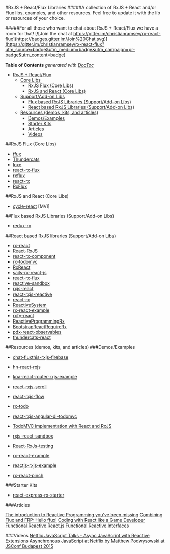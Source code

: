 #RxJS + React/Flux Libraries
#####A collection of RxJS + React and/or Flux libs, examples, and other resources. Feel free to update it with the lib or resources of your choice.

#####For all those who want to chat about RxJS + React/Flux we have a room for that!
[![Join the chat at https://gitter.im/christianramsey/rx-react-flux](https://badges.gitter.im/Join%20Chat.svg)](https://gitter.im/christianramsey/rx-react-flux?utm_source=badge&utm_medium=badge&utm_campaign=pr-badge&utm_content=badge)

**Table of Contents**  *generated with [DocToc](http://doctoc.herokuapp.com/)*

- [RxJS + React/Flux](#)
	- [Core Libs](#rxjs-flux-core-libs)
		- [RxJS Flux (Core Libs)](#rxjs-flux-core-libs)
		- [RxJS and React (Core Libs)](#rxjs-and-react-core-libs)
	- [Support/Add-on Libs](#flux-based-rxjs-libraries-supportadd-on-libs)
		- [Flux based RxJS Libraries (Support/Add-on Libs)](#flux-based-rxjs-libraries-supportadd-on-libs)
		- [React based RxJS Libraries (Support/Add-on Libs)](#react-based-rxjs-libraries-supportadd-on-libs)
	- [Resources (demos, kits, and articles)](#resources-demos-kits-and-articles)
		- [Demos/Examples](#demosexamples)
		- [Starter Kits](#starter-kits)
		- [Articles](#articles)
		- [Videos](#videos)


##RxJS Flux (Core Libs)
- [ffux](https://github.com/milankinen/ffux)
- [Thundercats](https://github.com/ThunderCatsJS/thundercats)
- [loxe](https://github.com/ahomu/Loxe)
- [react-rx-flux](https://www.github.com/xgrommx/react-rx-flux)
- [rxflux](https://www.github.com/gyzerok/rxflux)
- [react-rx](https://www.github.com/Mosho1/react-rx)
- [RxFlux](https://www.github.com/johan-olsson/RxFlux)

##RxJS and React (Core Libs)
- [cycle-react](https://github.com/pH200/cycle-react) [MVI]

##Flux based RxJS Libraries (Support/Add-on Libs)
- [redux-rx](https://github.com/acdlite/redux-rx)

##React based RxJS libraries (Support/Add-on Libs)
- [rx-react](https://www.github.com/fdecampredon/rx-react)
- [React-RxJS](https://www.github.com/Cmdv/React-RxJS)
- [react-rx-component](https://www.github.com/acdlite/react-rx-component)
- [rx-todomvc](https://www.github.com/footballradar/rx-todomvc)
- [RxReact](https://www.github.com/AlexMost/RxReact)
- [sails-rx-react-js](https://www.github.com/erikschlegel/sails-rx-react-js)
- [react-rx-flux](https://www.github.com/xgrommx/react-rx-flux)
- [reactive-sandbox](https://www.github.com/joelhooks/reactive-sandbox)
- [rxjs-react](https://www.github.com/bobiblazeski/rxjs-react)
- [react-rxjs-reactive](https://www.github.com/s5ot/react-rxjs-reactive)
- [react-rx](https://www.github.com/Mosho1/react-rx)
- [ReactiveSystem](https://www.github.com/Willmo36/ReactiveSystem)
- [rx-react-example](https://www.github.com/fdecampredon/rx-react-example)
- [rxfy-react](https://www.github.com/xgrommx/rxfy-react)
- [ReactiveProgrammingRx](https://www.github.com/nvankaam/ReactiveProgrammingRx)
- [BootstrapReactRequireRx](https://www.github.com/dwsmorris/BootstrapReactRequireRx)
- [pdx-react-observables](https://www.github.com/iirvine/pdx-react-observables)
- [thundercats-react](https://github.com/thundercatsjs/thundercats-react)

##Resources (demos, kits, and articles)
###Demos/Examples
- [chat-fluxthis-rxjs-firebase](https://www.github.com/tjwudi/chat-fluxthis-rxjs-firebase)
- [hn-react-rxjs](https://www.github.com/ahomu/hn-react-rxjs)
- [koa-react-router-rxjs-example](https://www.github.com/oscarduignan/koa-react-router-rxjs-example)
- [react-rxjs-scroll](https://www.github.com/justinwoo/react-rxjs-scroll)
- [react-rxjs-flow](https://www.github.com/justinwoo/react-rxjs-flow)
- [rx-todo](https://www.github.com/stepennwolf/rx-todo)
- [react-rxjs-angular-di-todomvc](https://www.github.com/joelhooks/react-rxjs-angular-di-todomvc) 
- [TodoMVC implementation with React and RxJS](https://github.com/fdecampredon/react-rxjs-todomvc)
- [rxjs-react-sandbox](https://www.github.com/masotime/rxjs-react-sandbox)
- [React-RxJs-testing](https://www.github.com/Jrende/React-RxJs-testing)
- [rx-react-example](https://www.github.com/fdecampredon/rx-react-example)

- [reactjs-rxjs-example](https://www.github.com/kmcclosk/reactjs-rxjs-example)
- [rx-react-pinch](https://github.com/hugobessaa/rx-react-pinch)

###Starter Kits
- [react-express-rx-starter](https://www.github.com/cesarvelandia/react-express-rx-starter)
 

###Articles

[The introduction to Reactive Programming you've been missing](https://gist.github.com/staltz/868e7e9bc2a7b8c1f754)
[Combining Flux and FRP: Hello ffux!](https://medium.com/@milankinen/combining-flux-and-frp-hello-ffux-b04ff20fcbc6)
[Coding with React like a Game Developer](https://medium.com/@PhilPlckthun/coding-with-react-like-a-game-developer-e39ffaed1643)
[Functional Reactive React.js](https://medium.com/@garychambers108/functional-reactive-react-js-b04a8d97a540)
[Functional Reactive Interfaces](https://medium.com/@bobiblazeski/functional-reactive-interfaces-e8de034de6bd)

###Videos
[Netflix JavaScript Talks - Async JavaScript with Reactive Extensions](https://www.youtube.com/watch?v=XRYN2xt11Ek)
[Asynchronous JavaScript at Netflix by Matthew Podwysowski at JSConf Budapest 2015](https://www.youtube.com/watch?v=a8W5VVGO-jA)




